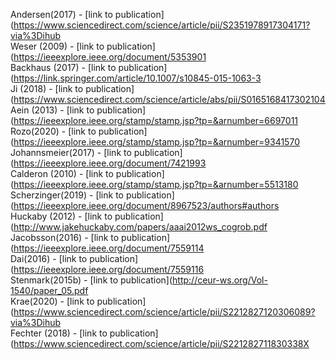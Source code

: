 Andersen(2017) - [link to publication](https://www.sciencedirect.com/science/article/pii/S2351978917304171?via%3Dihub<br />
Weser (2009) - [link to publication](https://ieeexplore.ieee.org/document/5353901<br />
Backhaus (2017) - [link to publication](https://link.springer.com/article/10.1007/s10845-015-1063-3<br />
Ji (2018) - [link to publication](https://www.sciencedirect.com/science/article/abs/pii/S0165168417302104<br />
Aein (2013) - [link to publication](https://ieeexplore.ieee.org/stamp/stamp.jsp?tp=&arnumber=6697011<br />
Rozo(2020) - [link to publication](https://ieeexplore.ieee.org/stamp/stamp.jsp?tp=&arnumber=9341570<br />
Johannsmeier(2017) - [link to publication](https://ieeexplore.ieee.org/document/7421993<br />
Calderon (2010) - [link to publication](https://ieeexplore.ieee.org/stamp/stamp.jsp?tp=&arnumber=5513180<br />
Scherzinger(2019) - [link to publication](https://ieeexplore.ieee.org/document/8967523/authors#authors<br />
Huckaby (2012) - [link to publication](http://www.jakehuckaby.com/papers/aaai2012ws_cogrob.pdf<br />
Jacobsson(2016) - [link to publication](https://ieeexplore.ieee.org/document/7559114<br />
Dai(2016) - [link to publication](https://ieeexplore.ieee.org/document/7559116<br />
Stenmark(2015b) - [link to publication](http://ceur-ws.org/Vol-1540/paper_05.pdf<br />
Krae(2020) - [link to publication](https://www.sciencedirect.com/science/article/pii/S2212827120306089?via%3Dihub<br />
Fechter (2018) - [link to publication](https://www.sciencedirect.com/science/article/pii/S221282711830338X<br />
